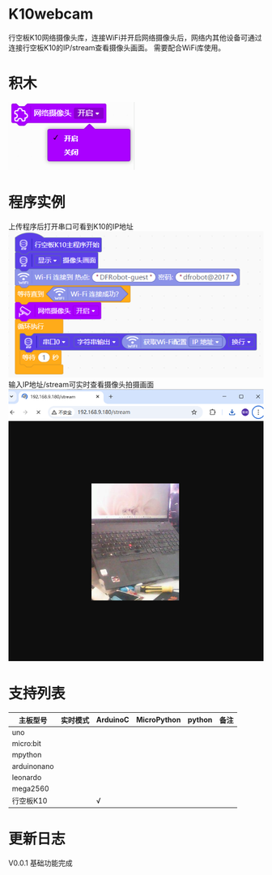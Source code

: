 # K10webcam
行空板K10网络摄像头库，连接WiFi并开启网络摄像头后，网络内其他设备可通过连接行空板K10的IP/stream查看摄像头画面。
需要配合WiFi库使用。

# 积木
![](./arduinoC/_images/block1.png)
# 程序实例
上传程序后打开串口可看到K10的IP地址
![](./arduinoC/_images/example1.png)
<br/>
输入IP地址/stream可实时查看摄像头拍摄画面
![](./arduinoC/_images/example2.png)

# 支持列表
|主板型号|实时模式|ArduinoC|MicroPython|python|备注|
|-----|-----|-----|-----|:-----:|-----|
|uno||||||
|micro:bit||||||
|mpython||||||
|arduinonano||||||
|leonardo||||||
|mega2560||||||
|行空板K10||√||||

# 更新日志
V0.0.1 基础功能完成